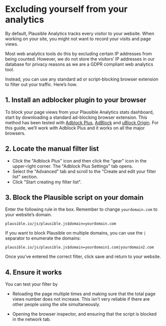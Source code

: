 # Excluding yourself from your analytics

By default, Plausible Analytics tracks every visitor to your website. When working on your site, you might not want to record your visits and page views.

Most web analytics tools do this by excluding certain IP addresses from being counted. However, we do not store the visitors’ IP addresses in our database for privacy reasons as we are a GDPR compliant web analytics tool.

Instead, you can use any standard ad or script-blocking browser extension to filter out your traffic. Here’s how.

## 1. Install an adblocker plugin to your browser

To block your page views from your Plausible Analytics stats dashboard, start by downloading a standard ad-blocking browser extension. This method has been tested with [Adblock Plus](https://adblockplus.org/), [AdBlock](https://getadblock.com/) and [uBlock Origin](https://github.com/gorhill/uBlock/#installation). For this guide, we’ll work with Adblock Plus and it works on all the major browsers.

## 2. Locate the manual filter list

* Click the "Adblock Plus" icon and then click the "gear" icon in the upper-right corner. The "Adblock Plus Settings" tab opens.
* Select the "Advanced" tab and scroll to the "Create and edit your filter list" section.
* Click "Start creating my filter list".

## 3. Block the Plausible script on your domain

Enter the following rule in the box. Remember to change `yourdomain.com` to your website’s domain.

``` plausible.io/js/plausible.js$domain=yourdomain.com ```

If you want to block Plausible on multiple domains, you can use the `|` separator to enumerate the domains:

``` plausible.io/js/plausible.js$domain=yourdomain1.com|yourdomain2.com ```

Once you’ve entered the correct filter, click save and return to your website.

## 4. Ensure it works

You can test your filter by

- Reloading the page multiple times and making sure that the total page views number does not increase. This isn’t very reliable if there are other people using the site simultaneously.

- Opening the browser inspector, and ensuring that the script is blocked in the network tab.
